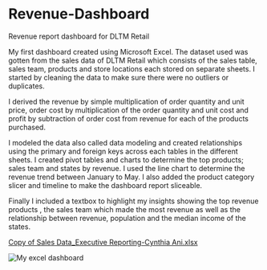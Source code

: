 # Revenue-Dashboard
Revenue report dashboard for DLTM Retail

My first dashboard created using Microsoft Excel. The dataset used was gotten from the sales data of DLTM Retail which consists of the sales table, sales team, products and store locations each stored on separate sheets. I started by cleaning the data to make sure there were no outliers or duplicates. 

I derived the revenue by simple multiplication of order quantity and unit price, order cost by multiplication of the order quantity and unit cost and profit by subtraction of order cost from revenue for each of the products purchased.

I modeled the data also called data modeling and created relationships using the primary and foreign keys across each tables in the different sheets. I created pivot tables and charts to determine the top products; sales team and states by revenue.
I used the line chart to determine the revenue trend between January to May. I also added the product category slicer and timeline to make the dashboard report sliceable.

Finally I included a textbox to highlight my insights showing the top revenue products , the sales team which made the most revenue as well as the relationship between revenue, population and the median income of the states.

[Copy of Sales Data_Executive Reporting-Cynthia Ani.xlsx](https://github.com/cannydee/Revenue-Dashboard/files/10132668/Copy.of.Sales.Data_Executive.Reporting-Cynthia.Ani.xlsx)

![My excel dashboard](https://user-images.githubusercontent.com/94903456/205064426-7bf72d73-8e08-4acc-8345-469c4f982f2c.png)

